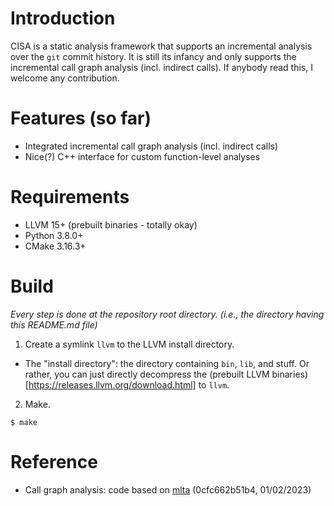 # Introduction

CISA is a static analysis framework that supports an incremental analysis over
the `git` commit history. It is still its infancy and only supports the
incremental call graph analysis (incl. indirect calls). If anybody read this, I
welcome any contribution.

# Features (so far)

 * Integrated incremental call graph analysis (incl. indirect calls)
 * Nice(?) C++ interface for custom function-level analyses

# Requirements

 * LLVM 15+ (prebuilt binaries - totally okay)
 * Python 3.8.0+
 * CMake 3.16.3+

# Build

_Every step is done at the repository root directory. (i.e., the directory
having this README.md file)_

 1. Create a symlink `llvm` to the LLVM install directory.
  - The "install directory": the directory containing `bin`, `lib`, and
    stuff. Or rather, you can just directly decompress the (prebuilt LLVM
    binaries)[https://releases.llvm.org/download.html] to `llvm`.

 2. Make.

```
$ make
```



# Reference

 * Call graph analysis: code based on [mlta](https://github.com/umnsec/mlta)
   (0cfc662b51b4, 01/02/2023)
